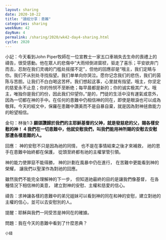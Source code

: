 ```yaml
---
layout: sharing
date: 2020-10-22
title: "讀經分享：患難"
categories: sharing
weekNum: 42
dayNum: 4
permalink: /sharing/2020/wk42-day4-sharing.html
cycle: 2020
---
```


小記：今天看到John Piper牧師在一位宣教士一家五口車禍失去生命的喪禮上的禱告，很受感動。他在眾人的悲傷中“大雨倾倒进窗棂，驱走了喜乐；平安欲弃门而去，忍耐在我们灵魂的门槛处摇摆不定"，但他的回應卻是“哦主，我们定睛与你。我们不从别处寻找指望。我们单单向你哭泣。愿你记念我们的悲伤，我们的茵陈与苦胆。让我们不白白喝这苦杯。我们想起这事，心里就有指望。哦主，你坚定的慈爱永不止息；你的怜悯不至断绝；每早晨都是新的；你的诚实极其广大。哦主，唯独你是我们的份，因此我们仰望你。”是的，門徒的生活中沒有運氣或意外，因為一切都在神的手中。在任何的患難中仍相信神的同在，即使是眼淚也可以成為敬拜。今天的經文中，保羅在患難中讚美而不是自暴自棄，就是因為對神拯救能力的盼望相信。

金句：林後1:3 **願頌讚歸於我們的主耶穌基督的父神，就是發慈悲的父，賜各樣安慰的神！ 4 我們在一切患難中，他就安慰我們，叫我們能用神所賜的安慰去安慰那遭各樣患難的人。**

回應：
神的安慰不只是因為祂的同情，
也不是在事情結束之後才來補救，
祂的恩手在患難中始終都在保護，
從頭至終都有祂的主權掌管引領。

神的能力使罪惡不能得勝，
神的計劃在風暴中仍在進行，
在苦難中更能看到神的榮耀，
讓我們以聖潔作為對祂的回應。

雖然我們不能完全理解神的下一步，
但知道祂最終的目的是讓我們像基督，
在各種情況下相信神的美意，
建立對神的安慰、主權和慈愛的信心。

禱告：求神讓各樣的患難中的弟兄姐妹可以看到神的同在和神的安慰，建立對祂的主權的信心，並可以去安慰別的人。

提醒：耶穌與我們一同受苦是神同在的確據。

問題：我在今天的患難中看到了什麼恩典？

`小錢`
